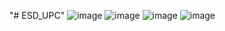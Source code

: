 "# ESD_UPC" 
![image](https://github.com/Unlatin/ESD_UPC/assets/93692680/9378d896-d06e-47e8-bebd-568b31d5e17b)
![image](https://github.com/Unlatin/ESD_UPC/assets/93692680/7c066a86-856c-4c26-b512-238733662252)
![image](https://github.com/Unlatin/ESD_UPC/assets/93692680/fb78b9f3-e345-477f-bab8-dee94c06a1c6)
![image](https://github.com/Unlatin/ESD_UPC/assets/93692680/197c9730-f09d-4cd6-b23c-f3e50a1c34ab)
